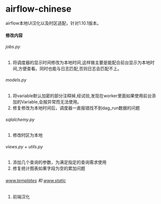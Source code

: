 # airflow-chinese

airflow本地UI汉化以及时区适配，针对1.10.1版本。

#### 修改内容
###### jobs.py

1. 将调度器的显示时间修改为本地时间,这样做主要是能配合前台显示为本地时间,方便查看。同时也能与日志匹配,否则日志会匹配不上。

###### models.py
1. 将variable默认加密的部分注释掉,经试验,发现在worker里面如果使用前台添加的Variable,会报异常而无法使用。
2. 修复修改为本地时间后，调度器一直报错找不到dag_run数据的问题

###### sqlalchemy.py
1. 修改时区为本地

###### views.py + utils.py
1. 添加几个查询的参数，为满足指定的查询需求使用
2. 修复统计图表如果字段为空的累加问题

###### www.templates 和 www.static
1. 前端汉化
